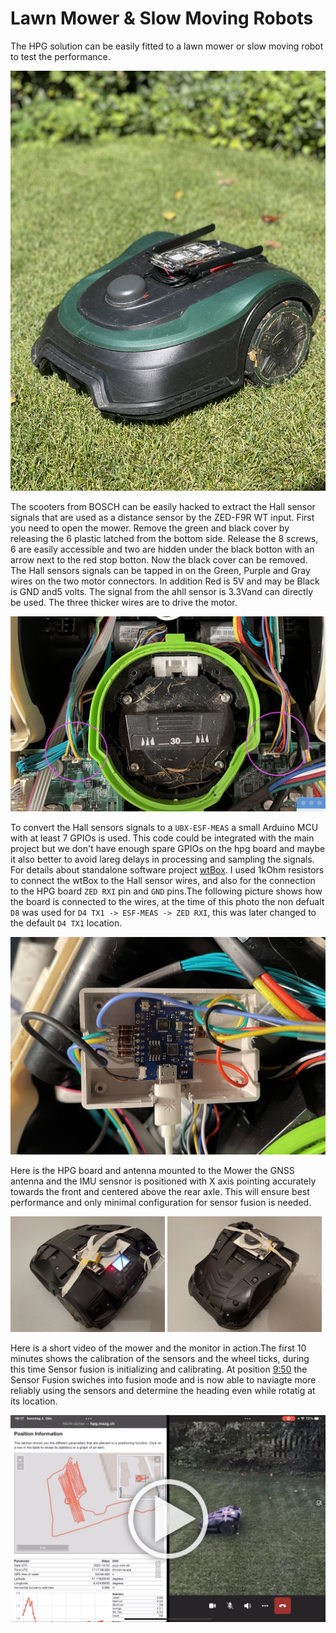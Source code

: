 # Lawn Mower & Slow Moving Robots

The HPG solution can be easily fitted to a lawn mower or slow moving robot to test the performance. 

![Bosch lawn mower](Mower.jpg)

The scooters from BOSCH can be easily hacked to extract the Hall sensor signals that are used as a distance sensor by the ZED-F9R WT input. First you need to open the mower. Remove the green and black cover by releasing the 6 plastic latched from the bottom side. Release the 8 screws, 6 are easily accessible and two are hidden under the black botton with an arrow next to the red stop botton. Now the black cover can be removed. The Hall sensors signals can be tapped in on the Green, Purple and Gray wires on the two motor connectors. In addition Red is 5V and may be Black is GND and5 volts. The signal from the ahll sensor is 3.3Vand can directly be used. The three thicker wires are to drive the motor. 

![Bosch lawn mower](Mower_Hack.png)

To convert the Hall sensors signals to a ``UBX-ESF-MEAS`` a small Arduino MCU with at least 7 GPIOs is used. This code could be integrated with the main project but we don't have enough spare GPIOs on the hpg board and maybe it also better to avoid lareg delays in processing and sampling the signals. For details about standalone software project [wtBox](../software/wtBox/). I used 1kOhm resistors to connect the wtBox to the Hall sensor wires, and also for the connection to the HPG board ``ZED RXI`` pin and ``GND`` pins.The following picture shows how the board is connected to the wires, at the time of this photo the non defualt ``D8`` was used for ``D4 TX1 -> ESF-MEAS -> ZED RXI``, this was later changed to the default ``D4 TX1`` location.

![Bosch lawn mower](Mower_WtBox.png)

Here is the HPG board and antenna mounted to the Mower the GNSS antenna and the IMU sensnor is positioned with X axis pointing accurately towards the front and centered above the rear axle. This will ensure best performance and only minimal configuration for sensor fusion is needed.  

<img width ="49%" src="Mower_Proto1.png"> <img width ="49%" src="Mower_Proto2.png"> 

Here is a short video of the mower and the monitor in action.The first 10 minutes shows the calibration of the sensors and the wheel ticks, during this time Sensor fusion is initializing and calibrating. At position [9:50](https://youtu.be/d0S1z9fmatQ?t=590) the Sensor Fusion swiches into fusion mode and is now able to naviagte more reliably using the sensors and determine the heading even while rotatig at its location. 

[![HPG Mower with DWT and IMU Sensor Fusion Video](HPG_MowerPlay.png)](https://youtu.be/d0S1z9fmatQ)
